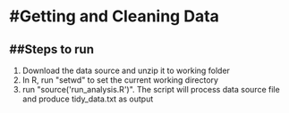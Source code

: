 #Getting and Cleaning Data
=========================

##Steps to run
--------------
 1. Download the data source and unzip it to working folder 
 2. In R, run "setwd" to set the current working directory
 3. run "source('run_analysis.R')". The script will process data source file and produce
    tidy_data.txt as output
